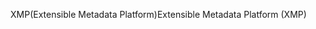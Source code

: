 <span data-ttu-id="0092b-101">XMP(Extensible Metadata Platform)</span><span class="sxs-lookup"><span data-stu-id="0092b-101">Extensible Metadata Platform (XMP)</span></span>